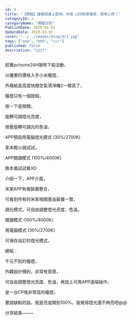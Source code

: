 ```yaml
---
id: 4
title: "【開箱】讓檯燈連上雲端，米家 LED智慧檯燈，使用心得！"
categoryID: 1
categoryName: "開箱分享"
PublishDate: 2020-01-01
UpdateDate: 2020-01-01
cover: "../../images/blog/4/3.jpg"
tags: ["aaa", "bbb", "ccc"]
published: false
description: "123!"
---
```


趁著pchome24H限時下殺活動，

以優惠的價格入手小米檯燈，

外箱紙盒高度快跟空氣清淨機2一樣高了，



 

 

檯燈只有一個按鈕，

按一下是開關，

旋轉可調燈光亮度，

按壓旋轉可調光的色溫，





 

APP預設用電腦燈光模式 (30%/2700K)



 

 

拿本輕小說試試，

APP閱讀模式 (100%/4000K)

  

 

 

換本書試試看XD

 

 

 

介紹一下，APP介面，

米家APP有做裝置整合，

可看到所有的米家相關產品裝置一覽，



 

 

調光模式，可自由調整燈光亮度、色溫，



 

 

閱讀模式 (100%/4000K)



 

 

用電腦模式 (30%/2700K)



 

 

可保存自訂的燈光模式，



 

 

總結：

千元不到的檯燈，

外觀設計簡約，非常有質感，

可自由調整燈光亮度、色溫，再加上可用APP遠端操作，

是一台CP值非常高的檯燈，

要說缺點的話，就是亮度開到100%，我覺得燈光還不夠亮吧@@

 

分享結束~~~~